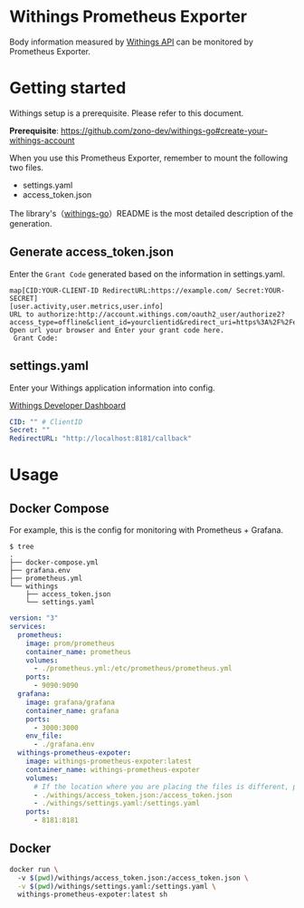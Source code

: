 # Withings Prometheus Exporter

Body information measured by [Withings API](https://developer.withings.com/) can be monitored by Prometheus Exporter.

# Getting started

Withings setup is a prerequisite. Please refer to this document.

**Prerequisite**: https://github.com/zono-dev/withings-go#create-your-withings-account

When you use this Prometheus Exporter, remember to mount the following two files.

- settings.yaml
- access_token.json

The library's（[withings-go](https://github.com/zono-dev/withings-go#getting-started)）README is the most detailed description of the generation.

## Generate access_token.json

Enter the `Grant Code` generated based on the information in settings.yaml.

```
map[CID:YOUR-CLIENT-ID RedirectURL:https://example.com/ Secret:YOUR-SECRET]
[user.activity,user.metrics,user.info]
URL to authorize:http://account.withings.com/oauth2_user/authorize2?access_type=offline&client_id=yourclientid&redirect_uri=https%3A%2F%2Fexample.com&response_type=code&scope=user.activity%2Cuser.metrics%2Cuser.info&state=state
Open url your browser and Enter your grant code here.
 Grant Code:
```

## settings.yaml

[](https://github.com/zono-dev/withings-go#setup-your-settings-file)

Enter your Withings application information into config.

[Withings Developer Dashboard](https://developer.withings.com/dashboard/)

```yaml
CID: "" # ClientID
Secret: ""
RedirectURL: "http://localhost:8181/callback"
```

# Usage
## Docker Compose

For example, this is the config for monitoring with Prometheus + Grafana.

```
$ tree
.
├── docker-compose.yml
├── grafana.env
├── prometheus.yml
└── withings
    ├── access_token.json
    └── settings.yaml
```

```yaml
version: "3"
services:
  prometheus:
    image: prom/prometheus
    container_name: prometheus
    volumes:
      - ./prometheus.yml:/etc/prometheus/prometheus.yml
    ports:
      - 9090:9090
  grafana:
    image: grafana/grafana
    container_name: grafana
    ports:
      - 3000:3000
    env_file:
      - ./grafana.env
  withings-prometheus-expoter:
    image: withings-prometheus-expoter:latest
    container_name: withings-prometheus-expoter
    volumes:
      # If the location where you are placing the files is different, please change it.
      - ./withings/access_token.json:/access_token.json
      - ./withings/settings.yaml:/settings.yaml
    ports:
      - 8181:8181
```

## Docker

```sh
docker run \ 
  -v $(pwd)/withings/access_token.json:/access_token.json \
  -v $(pwd)/withings/settings.yaml:/settings.yaml \
  withings-prometheus-expoter:latest sh
```

